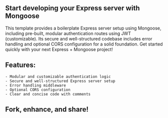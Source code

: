 ## Start developing your Express server with Mongoose

This template provides a boilerplate Express server setup using Mongoose, including pre-built, modular authentication routes using JWT (customizable). Its secure and well-structured codebase includes error handling and optional CORS configuration for a solid foundation. Get started quickly with your next Express + Mongoose project!

## Features:

    - Modular and customizable authentication logic
    - Secure and well-structured Express server setup
    - Error handling middleware
    - Optional CORS configuration
    - Clear and concise code with comments

## Fork, enhance, and share!
